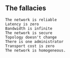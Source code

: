 ## The fallacies 

    The network is reliable
    Latency is zero
    Bandwidth is infinite
    The network is secure
    Topology doesn't change
    There is one administrator
    Transport cost is zero
    The network is homogeneous.